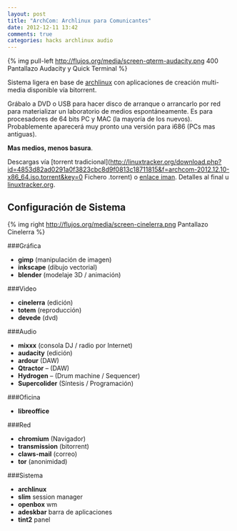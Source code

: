 ```yaml
---
layout: post
title: "ArchCom: Archlinux para Comunicantes"
date: 2012-12-11 13:42
comments: true
categories: hacks archlinux audio
---
```

{% img pull-left http://flujos.org/media/screen-qterm-audacity.png 400 Pantallazo Audacity y Quick Terminal %}

Sistema ligera en base de [archlinux](http://archlinux.org) con aplicaciones de creación multi-media disponible vía bitorrent. 

Grábalo a DVD o USB para hacer disco de arranque o arrancarlo por red para materializar un laboratorio de medios espontáneamente. Es para procesadores de 64 bits PC y MAC (la mayoría de los nuevos). Probablemente aparecerá muy pronto una versión para i686 (PCs mas antiguas).

**Mas medios, menos basura**.

Descargas vía [torrent tradicional](http://linuxtracker.org/download.php?id=4853d82ad0291a0f3823cbc8d9f0813c18711815&f=archcom-2012.12.10-x86_64.iso.torrent&key=0 Fichero .torrent) o [enlace iman](magnet:?xt=urn:btih:4853d82ad0291a0f3823cbc8d9f0813c18711815&dn=archcom-2012.12.10-x86%5F64.iso&tr=http%3A%2F%2Flinuxtracker.org%3A2710%2Fbcc9d2323826745794be0d57f9e5cf1d%2Fannounce). Detalles al final u [linuxtracker.org](http://linuxtracker.org/index.php?page=torrent-details&id=4853d82ad0291a0f3823cbc8d9f0813c18711815).

<!-- more -->
## Configuración de Sistema

{% img right http://flujos.org/media/screen-cinelerra.png Pantallazo Cinelerra %}

###Gráfica
* **gimp** (manipulación de imagen)
* **inkscape** (dibujo vectorial)
* **blender** (modelaje 3D / animación)

###Video
* **cinelerra** (edición)
* **totem** (reproducción)
* **devede** (dvd)

###Audio
* **mixxx** (consola DJ / radio por Internet)
* **audacity** (edición)
* **ardour** (DAW)
* **Qtractor** – (DAW)
* **Hydrogen** – (Drum machine / Sequencer)
* **Supercolider** (Síntesis / Programación)

###Oficina
* **libreoffice**

###Red
* **chromium** (Navigador)
* **transmission** (bitorrent)
* **claws-mail** (correo)
* **tor** (anonimidad)

###Sistema
* **archlinux**
* **slim** session manager
* **openbox** wm
* **adeskbar** barra de aplicaciones
* **tint2** panel
